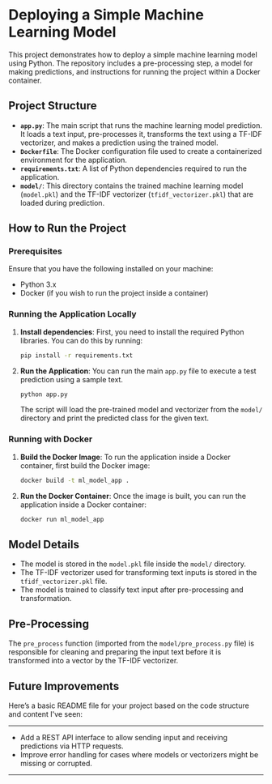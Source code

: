 # Deploying a Simple Machine Learning Model

This project demonstrates how to deploy a simple machine learning model using Python. The repository includes a pre-processing step, a model for making predictions, and instructions for running the project within a Docker container.

## Project Structure

- **`app.py`**: The main script that runs the machine learning model prediction. It loads a text input, pre-processes it, transforms the text using a TF-IDF vectorizer, and makes a prediction using the trained model.
- **`Dockerfile`**: The Docker configuration file used to create a containerized environment for the application.
- **`requirements.txt`**: A list of Python dependencies required to run the application.
- **`model/`**: This directory contains the trained machine learning model (`model.pkl`) and the TF-IDF vectorizer (`tfidf_vectorizer.pkl`) that are loaded during prediction.

## How to Run the Project

### Prerequisites

Ensure that you have the following installed on your machine:

- Python 3.x
- Docker (if you wish to run the project inside a container)

### Running the Application Locally

1. **Install dependencies**:
   First, you need to install the required Python libraries. You can do this by running:

   ```bash
   pip install -r requirements.txt
   ```

2. **Run the Application**:
   You can run the main `app.py` file to execute a test prediction using a sample text.

   ```bash
   python app.py
   ```

   The script will load the pre-trained model and vectorizer from the `model/` directory and print the predicted class for the given text.

### Running with Docker

1. **Build the Docker Image**:
   To run the application inside a Docker container, first build the Docker image:

   ```bash
   docker build -t ml_model_app .
   ```

2. **Run the Docker Container**:
   Once the image is built, you can run the application inside a Docker container:

   ```bash
   docker run ml_model_app
   ```

## Model Details

- The model is stored in the `model.pkl` file inside the `model/` directory.
- The TF-IDF vectorizer used for transforming text inputs is stored in the `tfidf_vectorizer.pkl` file.
- The model is trained to classify text input after pre-processing and transformation.

## Pre-Processing

The `pre_process` function (imported from the `model/pre_process.py` file) is responsible for cleaning and preparing the input text before it is transformed into a vector by the TF-IDF vectorizer.

## Future Improvements
Here’s a basic README file for your project based on the code structure and content I've seen:

---
- Add a REST API interface to allow sending input and receiving predictions via HTTP requests.
- Improve error handling for cases where models or vectorizers might be missing or corrupted.

---
